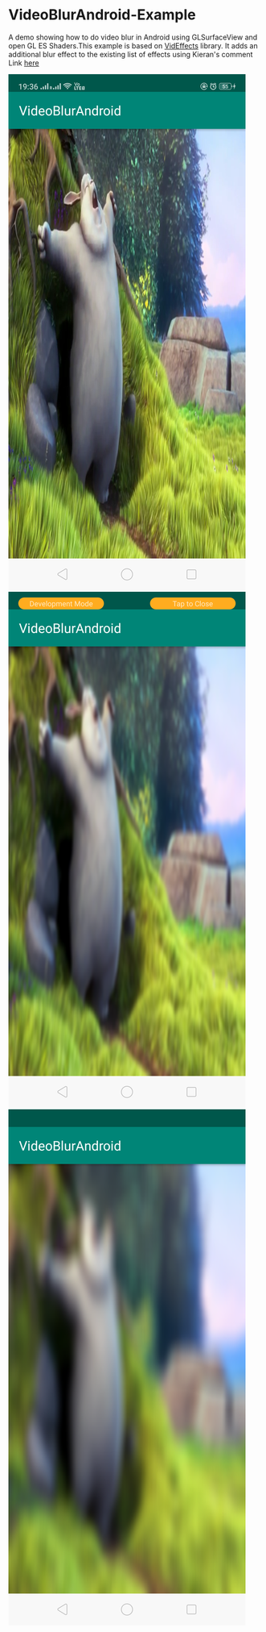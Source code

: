 # VideoBlurAndroid-Example

A demo showing how to do video blur in Android using GLSurfaceView
and open GL ES Shaders.This example is based on [VidEffects](https://github.com/krazykira/VidEffects) library.
It adds an additional blur effect to the existing list of effects using Kieran's comment Link [here](https://stackoverflow.com/questions/34972250/android-dynamically-blur-surface-with-video)

![ScreenShot](https://github.com/Androidhacks7/VideoBlurAndroid-Example/blob/master/screenshots/Screenshot_2018-11-21-19-36-53-44.png)
![ScreenShot](https://github.com/Androidhacks7/VideoBlurAndroid-Example/blob/master/screenshots/Screenshot_2018-11-21-19-37-47-19.png)
![ScreenShot](https://github.com/Androidhacks7/VideoBlurAndroid-Example/blob/master/screenshots/Screenshot_2018-11-21-20-03-55-03.png)
